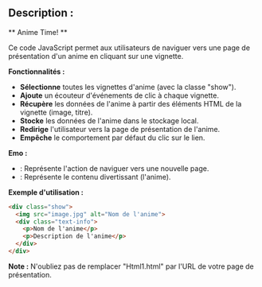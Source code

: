 ## Description  :

** Anime Time! **

Ce code JavaScript permet aux utilisateurs de naviguer vers une page de présentation d'un anime en cliquant sur une vignette.

**Fonctionnalités :**

* **Sélectionne** toutes les vignettes d'anime (avec la classe "show").
* **Ajoute** un écouteur d'événements de clic à chaque vignette.
* **Récupère** les données de l'anime à partir des éléments HTML de la vignette (image, titre).
* **Stocke** les données de l'anime dans le stockage local.
* **Redirige** l'utilisateur vers la page de présentation de l'anime.
* **Empêche** le comportement par défaut du clic sur le lien.

**Emo :**

*  : Représente l'action de naviguer vers une nouvelle page.
*  : Représente le contenu divertissant (l'anime).

**Exemple d'utilisation :**

```html
<div class="show">
  <img src="image.jpg" alt="Nom de l'anime">
  <div class="text-info">
    <p>Nom de l'anime</p>
    <p>Description de l'anime</p>
  </div>
</div>
```

**Note :** N'oubliez pas de remplacer "Html1.html" par l'URL de votre page de présentation.
